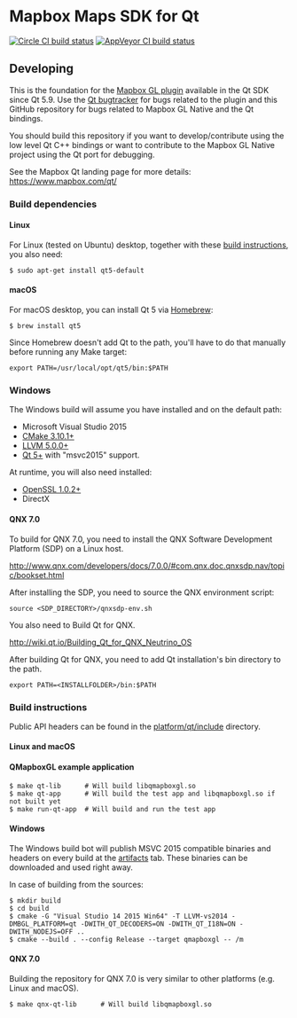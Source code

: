 # Mapbox Maps SDK for Qt

[![Circle CI build status](https://circleci.com/gh/mapbox/mapbox-gl-native.svg?style=shield)](https://circleci.com/gh/mapbox/workflows/mapbox-gl-native/tree/master) [![AppVeyor CI build status](https://ci.appveyor.com/api/projects/status/3q12kbcooc6df8uc?svg=true)](https://ci.appveyor.com/project/Mapbox/mapbox-gl-native)

## Developing

This is the foundation for the [Mapbox GL plugin](https://doc.qt.io/qt-5/location-plugin-mapboxgl.html)
available in the Qt SDK since Qt 5.9. Use the [Qt bugtracker](https://bugreports.qt.io) for bugs related
to the plugin and this GitHub repository for bugs related to Mapbox GL Native and the Qt bindings.

You should build this repository if you want to develop/contribute using the low level Qt C++ bindings or
want to contribute to the Mapbox GL Native project using the Qt port for debugging.

See the Mapbox Qt landing page for more details: https://www.mapbox.com/qt/

### Build dependencies

#### Linux

For Linux (tested on Ubuntu) desktop, together with these [build instructions](../linux/README.md), you also need:

```
$ sudo apt-get install qt5-default
```

#### macOS

For macOS desktop, you can install Qt 5 via [Homebrew](https://brew.sh):

```
$ brew install qt5
```

Since Homebrew doesn't add Qt to the path, you'll have to do that manually before running any Make target:

```
export PATH=/usr/local/opt/qt5/bin:$PATH
```

### Windows

The Windows build will assume you have installed and on the default path:

- Microsoft Visual Studio 2015
- [CMake 3.10.1+](https://cmake.org/download/)
- [LLVM 5.0.0+](https://releases.llvm.org/download.html)
- [Qt 5+](https://www.qt.io/download) with "msvc2015" support.

At runtime, you will also need installed:

- [OpenSSL 1.0.2+](https://slproweb.com/products/Win32OpenSSL.html)
- DirectX

#### QNX 7.0

To build for QNX 7.0, you need to install the QNX Software Development Platform (SDP) on a Linux host.

http://www.qnx.com/developers/docs/7.0.0/#com.qnx.doc.qnxsdp.nav/topic/bookset.html

After installing the SDP, you need to source the QNX environment script:

```
source <SDP_DIRECTORY>/qnxsdp-env.sh
```

You also need to Build Qt for QNX.

http://wiki.qt.io/Building_Qt_for_QNX_Neutrino_OS

After building Qt for QNX, you need to add Qt installation's bin directory to the path.

```
export PATH=<INSTALLFOLDER>/bin:$PATH
```

### Build instructions

Public API headers can be found in the [platform/qt/include](include) directory.

#### Linux and macOS

#### QMapboxGL example application

```
$ make qt-lib      # Will build libqmapboxgl.so
$ make qt-app      # Will build the test app and libqmapboxgl.so if not built yet
$ make run-qt-app  # Will build and run the test app
```

#### Windows

The Windows build bot will publish MSVC 2015 compatible binaries and headers on every build
at the [artifacts](https://ci.appveyor.com/project/Mapbox/mapbox-gl-native/build/artifacts) tab.
These binaries can be downloaded and used right away.

In case of building from the sources:

```
$ mkdir build
$ cd build
$ cmake -G "Visual Studio 14 2015 Win64" -T LLVM-vs2014 -DMBGL_PLATFORM=qt -DWITH_QT_DECODERS=ON -DWITH_QT_I18N=ON -DWITH_NODEJS=OFF ..
$ cmake --build . --config Release --target qmapboxgl -- /m
```

#### QNX 7.0

Building the repository for QNX 7.0 is very similar to other platforms (e.g. Linux and macOS).

```
$ make qnx-qt-lib      # Will build libqmapboxgl.so
```
